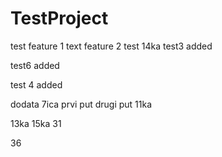 # TestProject
test
feature 1 text
feature 2 test
14ka
test3 added

test6 added

test 4 added

dodata 7ica prvi put
drugi put
11ka

13ka
15ka
31

36
